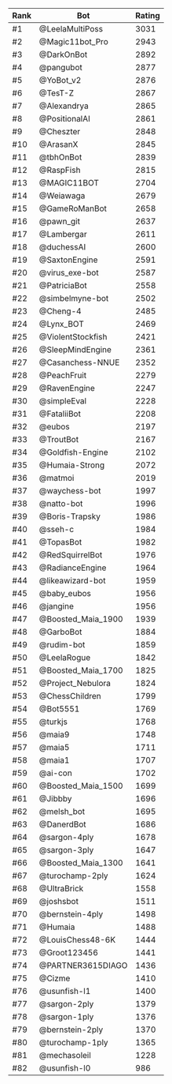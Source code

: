 Rank|Bot|Rating
---|---|---
#1|@LeelaMultiPoss|3031
#2|@Magic11bot_Pro|2943
#3|@DarkOnBot|2892
#4|@pangubot|2877
#5|@YoBot_v2|2876
#6|@TesT-Z|2867
#7|@Alexandrya|2865
#8|@PositionalAI|2861
#9|@Cheszter|2848
#10|@ArasanX|2845
#11|@tbhOnBot|2839
#12|@RaspFish|2815
#13|@MAGIC11BOT|2704
#14|@Weiawaga|2679
#15|@GameRoManBot|2658
#16|@pawn_git|2637
#17|@Lambergar|2611
#18|@duchessAI|2600
#19|@SaxtonEngine|2591
#20|@virus_exe-bot|2587
#21|@PatriciaBot|2558
#22|@simbelmyne-bot|2502
#23|@Cheng-4|2485
#24|@Lynx_BOT|2469
#25|@ViolentStockfish|2421
#26|@SleepMindEngine|2361
#27|@Casanchess-NNUE|2352
#28|@PeachFruit|2279
#29|@RavenEngine|2247
#30|@simpleEval|2228
#31|@FataliiBot|2208
#32|@eubos|2197
#33|@TroutBot|2167
#34|@Goldfish-Engine|2102
#35|@Humaia-Strong|2072
#36|@matmoi|2019
#37|@waychess-bot|1997
#38|@natto-bot|1996
#39|@Boris-Trapsky|1986
#40|@sseh-c|1984
#41|@TopasBot|1982
#42|@RedSquirrelBot|1976
#43|@RadianceEngine|1964
#44|@likeawizard-bot|1959
#45|@baby_eubos|1956
#46|@jangine|1956
#47|@Boosted_Maia_1900|1939
#48|@GarboBot|1884
#49|@rudim-bot|1859
#50|@LeelaRogue|1842
#51|@Boosted_Maia_1700|1825
#52|@Project_Nebulora|1824
#53|@ChessChildren|1799
#54|@Bot5551|1769
#55|@turkjs|1768
#56|@maia9|1748
#57|@maia5|1711
#58|@maia1|1707
#59|@ai-con|1702
#60|@Boosted_Maia_1500|1699
#61|@Jibbby|1696
#62|@melsh_bot|1695
#63|@DanerdBot|1686
#64|@sargon-4ply|1678
#65|@sargon-3ply|1647
#66|@Boosted_Maia_1300|1641
#67|@turochamp-2ply|1624
#68|@UltraBrick|1558
#69|@joshsbot|1511
#70|@bernstein-4ply|1498
#71|@Humaia|1488
#72|@LouisChess48-6K|1444
#73|@Groot123456|1441
#74|@PARTNER3615DIAGO|1436
#75|@Cizme|1410
#76|@usunfish-l1|1400
#77|@sargon-2ply|1379
#78|@sargon-1ply|1376
#79|@bernstein-2ply|1370
#80|@turochamp-1ply|1365
#81|@mechasoleil|1228
#82|@usunfish-l0|986
